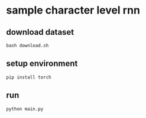 # sample character level rnn

## download dataset

```shell
bash download.sh
```

## setup environment

```shell
pip install torch
```

## run

```shell
python main.py
```
